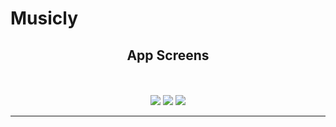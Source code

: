 # Musicly

<h2 align="center">App Screens</h2>

<p align="center">
<br><br>
<img src="https://raw.githubusercontent.com/chriswebb09/Musicly/master/Assets/initial.png">
<img src="https://raw.githubusercontent.com/chriswebb09/Musicly/master/Assets/search.png">
<img src="https://raw.githubusercontent.com/chriswebb09/Musicly/master/Assets/pause.png">
</p>

___
